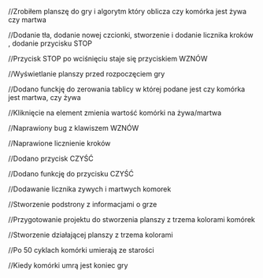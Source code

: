 //Zrobiłem planszę do gry i algorytm który oblicza czy komórka jest żywa czy martwa 

//Dodanie tła, dodanie nowej czcionki, stworzenie i dodanie licznika kroków , dodanie przycisku STOP

//Przycisk STOP po wciśnięciu staje się przyciskiem WZNÓW

//Wyświetlanie planszy przed rozpoczęciem gry

//Dodano funckję do zerowania tablicy w której podane jest czy komórka jest martwa, czy żywa

//Kliknięcie na element zmienia wartość komórki na żywa/martwa

//Naprawiony bug z klawiszem WZNÓW

//Naprawione licznienie kroków 

//Dodano przycisk CZYŚĆ

//Dodano funkcję do przycisku CZYŚĆ

//Dodawanie licznika zywych i martwych komorek

//Stworzenie podstrony z informacjami o grze

//Przygotowanie projektu do stworzenia planszy z trzema kolorami komórek

//Stworzenie działającej planszy z trzema kolorami 

//Po 50 cyklach komórki umierają ze starości

//Kiedy komórki umrą jest koniec gry
